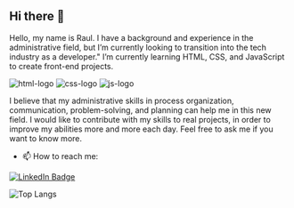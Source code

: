 ## Hi there 👋

Hello, my name is Raul. 
I have a background and experience in the administrative field, but I’m currently looking to transition into the tech industry as a developer."
I’m currently learning HTML, CSS, and JavaScript to create front-end projects.


<img src="https://img.shields.io/badge/html5-%23E34F26.svg?style=for-the-badge&logo=html5&logoColor=white" alt="html-logo" />


<img src="https://img.shields.io/badge/css3-%231572B6.svg?style=for-the-badge&logo=css3&logoColor=white" alt="css-logo" />


<img src="https://img.shields.io/badge/javascript-%23323330.svg?style=for-the-badge&logo=javascript&logoColor=%23F7DF1E" alt="js-logo" />


I believe that my administrative skills in process organization, communication, problem-solving, and planning can help me in this new field.
I would like to contribute with my skills to real projects, in order to improve my abilities more and more each day.
Feel free to ask me if you want to know more.
- 📫 How to reach me:
<a href="https://www.linkedin.com/in/raul-vinycius-medeiros-correia" target="_blank" rel="noopener noreferrer">
  <img src="https://img.shields.io/badge/linkedin-%230077B5.svg?style=for-the-badge&logo=linkedin&logoColor=white" alt="LinkedIn Badge" />
</a>


![Top Langs](https://github-readme-stats.vercel.app/api/top-langs/?username=raulviny&size_weight=0.5&count_weight=0.5)
